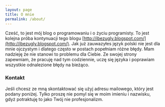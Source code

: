```yaml
---
layout: page
title: O mnie
permalink: /about/
---
```


Cześć, to jest mój blog o programowaniu i o życiu programisty. To jest kolejna próba kontynuacji tego blogu [http://ibezugly.blogspot.com/](http://ibezugly.blogspot.com/).
Jak już zauwazyłes język polski nie jest dla mnie ojczystym i dlatego często w postach popełniam różne błędy. Mam nadzieję że nie stanowi to problemu dla Ciebie. Ze swojej strony zapewniam, że pracuję nad tym codziennie, uczę się języka i poprawiam wszystkie odnalezione błędy na bieżąco.

### Kontakt

Jeśli chcesz ze mną skontaktować się użyj adresu mailowego, który jest podany poniżej. Tylko proszę nie pomyl się w moim imieniu i nazwisku, gdyż potraktuję to jako Twój nie profesjonalizm.
